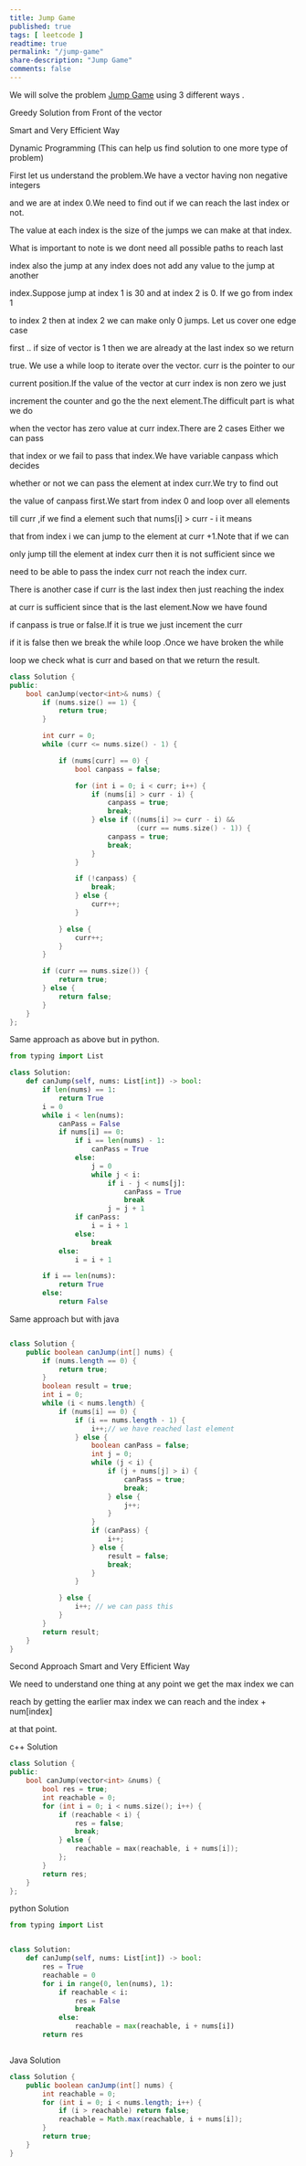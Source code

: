 ```yaml
---
title: Jump Game
published: true
tags: [ leetcode ]
readtime: true
permalink: "/jump-game"
share-description: "Jump Game"
comments: false
---
```


We will solve  the  problem [Jump Game](https://leetcode.com/problems/jump-game/description/)  using 3 different ways .

Greedy Solution from Front of the vector

Smart and Very Efficient Way

Dynamic Programming (This can help us find solution to one more type of problem)






First let us understand the problem.We have a vector having non negative integers

and we are at index 0.We need to find out if we can reach the last index or not.

The value at each index is the size of the jumps we can make at that index.

What is important to note is we dont need all possible paths to reach last 

index also the jump at any index does not add any value to the jump at another 

index.Suppose jump at index 1 is 30 and at index 2 is 0. If we go from index 1 

to index 2 then at index 2 we can make only 0 jumps. Let us cover one edge case 

first .. if size of vector is 1 then we are already at the last index so we return

true.  We use a while loop to iterate over the vector. curr is the pointer to our 

current position.If the value of the vector at curr index is non zero we just 

increment the counter and go the the next element.The difficult part is what we do

when the vector has zero value at curr index.There are 2 cases Either we can pass 

that index or we fail to pass that index.We have variable canpass which decides

whether or not we can pass the element at index curr.We try to find out

the value of canpass first.We start from index 0 and loop over all elements

till curr ,if we find a element such that nums[i] > curr - i  it means

that from index i we can jump to the element at curr +1.Note that if we can

only jump till the element at index curr then it is not sufficient since we

need to be able to pass the index curr not reach the index curr.

There is another case if curr is the last index then just reaching the index

at curr is sufficient since that is the last element.Now we have found

if canpass is true or false.If it is true we just incement the curr

if it is false then we break the while loop .Once we have broken the while

loop we check what is curr and based on that we return the result.






```cpp
class Solution {
public:
    bool canJump(vector<int>& nums) {
        if (nums.size() == 1) {
            return true;
        }

        int curr = 0;
        while (curr <= nums.size() - 1) {

            if (nums[curr] == 0) {
                bool canpass = false;

                for (int i = 0; i < curr; i++) {
                    if (nums[i] > curr - i) {
                        canpass = true;
                        break;
                    } else if ((nums[i] >= curr - i) &&
                               (curr == nums.size() - 1)) {
                        canpass = true;
                        break;
                    }
                }

                if (!canpass) {
                    break;
                } else {
                    curr++;
                }

            } else {
                curr++;
            }
        }

        if (curr == nums.size()) {
            return true;
        } else {
            return false;
        }
    }
};


```

Same approach as above but in python.

```python
from typing import List

class Solution:
    def canJump(self, nums: List[int]) -> bool:
        if len(nums) == 1:
            return True
        i = 0
        while i < len(nums):
            canPass = False
            if nums[i] == 0:
                if i == len(nums) - 1:
                    canPass = True
                else:
                    j = 0
                    while j < i:
                        if i - j < nums[j]:
                            canPass = True
                            break
                        j = j + 1
                if canPass:
                    i = i + 1
                else:
                    break
            else:
                i = i + 1

        if i == len(nums):
            return True
        else:
            return False

```

Same approach but with java

```java

class Solution {
    public boolean canJump(int[] nums) {
        if (nums.length == 0) {
            return true;
        }
        boolean result = true;
        int i = 0;
        while (i < nums.length) {
            if (nums[i] == 0) {
                if (i == nums.length - 1) {
                    i++;// we have reached last element
                } else {
                    boolean canPass = false;
                    int j = 0;
                    while (j < i) {
                        if (j + nums[j] > i) {
                            canPass = true;
                            break;
                        } else {
                            j++;
                        }
                    }
                    if (canPass) {
                        i++;
                    } else {
                        result = false;
                        break;
                    }
                }

            } else {
                i++; // we can pass this
            }
        }
        return result;
    }
}
```


Second Approach Smart and Very Efficient Way

We need to understand one thing at any point we get the max index we can 

reach by getting the earlier max index we can reach and the index + num[index] 

at that point.

c++ Solution

```cpp
class Solution {
public:
    bool canJump(vector<int> &nums) {
        bool res = true;
        int reachable = 0;
        for (int i = 0; i < nums.size(); i++) {
            if (reachable < i) {
                res = false;
                break;
            } else {
                reachable = max(reachable, i + nums[i]);
            };
        }
        return res;
    }
};


```

python Solution 

```python
from typing import List


class Solution:
    def canJump(self, nums: List[int]) -> bool:
        res = True
        reachable = 0
        for i in range(0, len(nums), 1):
            if reachable < i:
                res = False
                break
            else:
                reachable = max(reachable, i + nums[i])
        return res



```
Java Solution

```java
class Solution {
    public boolean canJump(int[] nums) {
        int reachable = 0;
        for (int i = 0; i < nums.length; i++) {
            if (i > reachable) return false;
            reachable = Math.max(reachable, i + nums[i]);
        }
        return true;
    }
}




```
